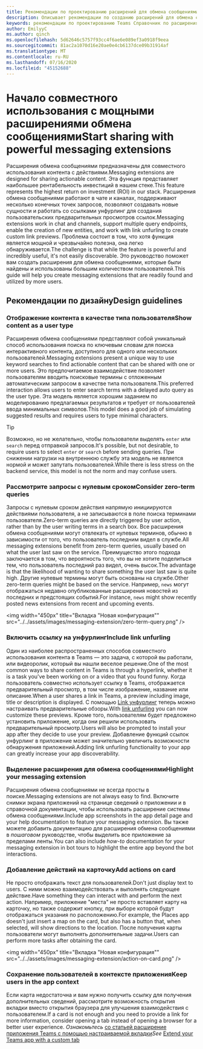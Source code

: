 ```yaml
---
title: Рекомендации по проектированию расширений для обмена сообщениями
description: Описывает рекомендации по созданию расширений для обмена сообщениями.
keywords: рекомендации по проектированию Teams Справочник по расширениям обмена сообщениями советы
author: EmilyyC
ms.author: qinch
ms.openlocfilehash: 5d62646c5757f93cc4f6ae6e089ef3a0918f9eea
ms.sourcegitcommit: 81ac2a1070d16e20ae0e4cb6137dce09b31914af
ms.translationtype: MT
ms.contentlocale: ru-RU
ms.lasthandoff: 07/16/2020
ms.locfileid: "45152688"
---
```

# <a name="start-sharing-with-powerful-messaging-extensions"></a><span data-ttu-id="2c779-104">Начало совместного использования с мощными расширениями обмена сообщениями</span><span class="sxs-lookup"><span data-stu-id="2c779-104">Start sharing with powerful messaging extensions</span></span>

<span data-ttu-id="2c779-105">Расширения обмена сообщениями предназначены для совместного использования контента с действиями.</span><span class="sxs-lookup"><span data-stu-id="2c779-105">Messaging extensions are designed for sharing actionable content.</span></span> <span data-ttu-id="2c779-106">Эта функция представляет наибольшее рентабельность инвестиций в нашем стеке.</span><span class="sxs-lookup"><span data-stu-id="2c779-106">This feature represents the highest return on investment (ROI) in our stack.</span></span> <span data-ttu-id="2c779-107">Расширения обмена сообщениями работают в чате и каналах, поддерживают несколько конечных точек запросов, позволяют создавать новые сущности и работать со ссылками унфурлинг для создания пользовательских предварительных просмотров ссылок.</span><span class="sxs-lookup"><span data-stu-id="2c779-107">Messaging extensions work in chat and channels, support multiple query endpoints, enable the creation of new entities, and work with link unfurling to create custom link previews.</span></span> <span data-ttu-id="2c779-108">Проблема состоит в том, что хотя функция является мощной и чрезвычайно полезна, она легко обнаруживается.</span><span class="sxs-lookup"><span data-stu-id="2c779-108">The challenge is that while the feature is powerful and incredibly useful, it's not easily discoverable.</span></span> <span data-ttu-id="2c779-109">Это руководство поможет вам создать расширения для обмена сообщениями, которые были найдены и использованы большим количеством пользователей.</span><span class="sxs-lookup"><span data-stu-id="2c779-109">This guide will help you create messaging extensions that are readily found and utilized by more users.</span></span>

## <a name="design-guidelines"></a><span data-ttu-id="2c779-110">Рекомендации по дизайну</span><span class="sxs-lookup"><span data-stu-id="2c779-110">Design guidelines</span></span>

### <a name="show-content-as-a-user-type"></a><span data-ttu-id="2c779-111">Отображение контента в качестве типа пользователя</span><span class="sxs-lookup"><span data-stu-id="2c779-111">Show content as a user type</span></span>

<span data-ttu-id="2c779-112">Расширения обмена сообщениями представляют собой уникальный способ использования поиска по ключевым словам для поиска интерактивного контента, доступного для одного или нескольких пользователей.</span><span class="sxs-lookup"><span data-stu-id="2c779-112">Messaging extensions present a unique way to use keyword searches to find actionable content that can be shared with one or more users.</span></span> <span data-ttu-id="2c779-113">Это предпочитаемое взаимодействие позволяет пользователям вводить поисковые термины с отложенным автоматическим запросом в качестве типа пользователя.</span><span class="sxs-lookup"><span data-stu-id="2c779-113">This preferred interaction allows users to enter search terms with a delayed auto query as the user type.</span></span> <span data-ttu-id="2c779-114">Эта модель является хорошим заданием по моделированию предлагаемых результатов и требует от пользователей ввода минимальных символов.</span><span class="sxs-lookup"><span data-stu-id="2c779-114">This model does a good job of simulating suggested results and requires users to type minimal characters.</span></span>

> [!TIP]
><span data-ttu-id="2c779-115">Возможно, но не желательно, чтобы пользователи выделять `enter` или `search` перед отправкой запросов.</span><span class="sxs-lookup"><span data-stu-id="2c779-115">It's possible, but not desirable, to require users to select `enter` or `search` before sending queries.</span></span> <span data-ttu-id="2c779-116">При снижении нагрузки на внутреннюю службу эта модель не является нормой и может запутать пользователей.</span><span class="sxs-lookup"><span data-stu-id="2c779-116">While there is less stress on the backend service, this model is not the norm and may confuse users.</span></span>

### <a name="consider-zero-term-queries"></a><span data-ttu-id="2c779-117">Рассмотрите запросы с нулевым сроком</span><span class="sxs-lookup"><span data-stu-id="2c779-117">Consider zero-term queries</span></span>

<span data-ttu-id="2c779-118">Запросы с нулевым сроком действия напрямую инициируются действиями пользователя, а не записываются в поле поиска терминами пользователя.</span><span class="sxs-lookup"><span data-stu-id="2c779-118">Zero-term queries are directly triggered by user action, rather than by the user writing terms in a search box.</span></span> <span data-ttu-id="2c779-119">Все расширения обмена сообщениями могут отвлекать от нулевых терминов, обычно в зависимости от того, что пользователь последним видел в службе.</span><span class="sxs-lookup"><span data-stu-id="2c779-119">All messaging extensions benefit from zero-term queries, usually based on what the user last saw on the service.</span></span> <span data-ttu-id="2c779-120">Преимущество этого подхода заключается в том, что вероятность того, что вы не хотите поделиться тем, что пользователь последний раз видел, очень высок.</span><span class="sxs-lookup"><span data-stu-id="2c779-120">The advantage is that the likelihood of wanting to share something the user last saw is quite high.</span></span> <span data-ttu-id="2c779-121">Другие нулевые термины могут быть основаны на службе.</span><span class="sxs-lookup"><span data-stu-id="2c779-121">Other zero-term queries might be based on the service.</span></span> <span data-ttu-id="2c779-122">Например, `news` могут отображаться недавно опубликованные расширения новостей из последних и предстоящих событий.</span><span class="sxs-lookup"><span data-stu-id="2c779-122">For instance, `news`  might show recently posted news extensions from recent and upcoming events.</span></span>

<img width="450px" title="Вкладка "Новая конфигурация"" src="../../assets/images/messaging-extension/zero-term-query.png" />

### <a name="include-link-unfurling"></a><span data-ttu-id="2c779-124">Включить ссылку на унфурлинг</span><span class="sxs-lookup"><span data-stu-id="2c779-124">Include link unfurling</span></span>

<span data-ttu-id="2c779-125">Один из наиболее распространенных способов совместного использования контента в Teams — это задача, с которой вы работали, или видеоролик, который вы нашли веселое решение.</span><span class="sxs-lookup"><span data-stu-id="2c779-125">One of the most common ways to share content in Teams is through a hyperlink, whether it is a task you've been working on or a  video that you found funny.</span></span> <span data-ttu-id="2c779-126">Когда пользователь совместно использует ссылку в Teams, отображается предварительный просмотр, в том числе изображение, название или описание.</span><span class="sxs-lookup"><span data-stu-id="2c779-126">When a user shares a link in Teams, a  preview including image, title or description is displayed.</span></span> <span data-ttu-id="2c779-127">С помощью [Link унфурлинг](../how-to/link-unfurling.md) теперь можно настраивать предварительные обзоры.</span><span class="sxs-lookup"><span data-stu-id="2c779-127">With [link unfurling](../how-to/link-unfurling.md) you can now customize these previews.</span></span> <span data-ttu-id="2c779-128">Кроме того, пользователям будет предложено установить приложение, когда они решили использовать предварительный просмотр.</span><span class="sxs-lookup"><span data-stu-id="2c779-128">Users will also be prompted to install your app after they decide to use your preview.</span></span> <span data-ttu-id="2c779-129">Добавление функций ссылок унфурлинг в приложение может значительно увеличить возможности обнаружения приложений.</span><span class="sxs-lookup"><span data-stu-id="2c779-129">Adding link unfurling functionality to your app can greatly increase your app discoverability.</span></span>

### <a name="highlight-your-messaging-extension"></a><span data-ttu-id="2c779-130">Выделение расширения для обмена сообщениями</span><span class="sxs-lookup"><span data-stu-id="2c779-130">Highlight your messaging extension</span></span>

<span data-ttu-id="2c779-131">Расширения обмена сообщениями не всегда просты в поиске.</span><span class="sxs-lookup"><span data-stu-id="2c779-131">Messaging extensions are not always easy to find.</span></span> <span data-ttu-id="2c779-132">Включите снимки экрана приложений на странице сведений о приложении и в справочной документации, чтобы использовать расширение системы обмена сообщениями.</span><span class="sxs-lookup"><span data-stu-id="2c779-132">Include app screenshots in the app detail page and your help documentation to feature your messaging extension.</span></span> <span data-ttu-id="2c779-133">Вы также можете добавить документацию для расширения обмена сообщениями в *пошаговом* руководстве, чтобы выделить все приложение за пределами ленты.</span><span class="sxs-lookup"><span data-stu-id="2c779-133">You can also include *how-to* documentation for your messaging extension in bot tours to highlight the entire app beyond the bot interactions.</span></span>

### <a name="add-actions-on-card"></a><span data-ttu-id="2c779-134">Добавление действий на карточку</span><span class="sxs-lookup"><span data-stu-id="2c779-134">Add actions on card</span></span>

<span data-ttu-id="2c779-135">Не просто отображать текст для пользователей.</span><span class="sxs-lookup"><span data-stu-id="2c779-135">Don't just display text to users.</span></span> <span data-ttu-id="2c779-136">С ними можно взаимодействовать и выполнять следующее действие.</span><span class="sxs-lookup"><span data-stu-id="2c779-136">Have something they can interact with and perform the next action.</span></span> <span data-ttu-id="2c779-137">Например, приложение "места" не просто вставляет карту на карточку, но также содержит кнопку, при выборе которой будут отображаться указания по расположению.</span><span class="sxs-lookup"><span data-stu-id="2c779-137">For example, the Places app doesn't just insert a map on the card, but also has a button that, when selected, will show directions to the location.</span></span> <span data-ttu-id="2c779-138">После получения карты пользователи могут выполнять дополнительные задачи.</span><span class="sxs-lookup"><span data-stu-id="2c779-138">Users can perform more tasks after obtaining the card.</span></span>

<img width="450px" title="Вкладка "Новая конфигурация"" src="../../assets/images/messaging-extension/action-on-card.png" />

### <a name="keep-users-in-the-app-context"></a><span data-ttu-id="2c779-140">Сохранение пользователей в контексте приложения</span><span class="sxs-lookup"><span data-stu-id="2c779-140">Keep users in the app context</span></span>

<span data-ttu-id="2c779-141">Если карта недостаточна и вам нужно получить ссылку для получения дополнительных сведений, рассмотрите возможность открытия вкладки вместо открытия браузера для улучшения взаимодействия с пользователем.</span><span class="sxs-lookup"><span data-stu-id="2c779-141">If a card is not enough and you need to provide a link for more information, consider opening a tab instead of opening a browser for a better user experience.</span></span> <span data-ttu-id="2c779-142">*Ознакомьтесь* [со статьей расширение приложения Teams с помощью настраиваемой вкладки](../../tabs/how-to/add-tab.md)</span><span class="sxs-lookup"><span data-stu-id="2c779-142">*See* [Extend your Teams app with a custom tab](../../tabs/how-to/add-tab.md)</span></span>
